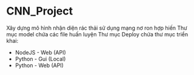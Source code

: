 # CNN_Project
Xây dựng mô hình nhận diện rác thải sử dụng mạng nơ ron hợp hiến
Thư mục model chứa các file huấn luyện
Thư mục Deploy chứa thư mục triển khai:
 - NodeJS - Web (API)
 - Python - Gui (Local)
 - Python - Web (API)
